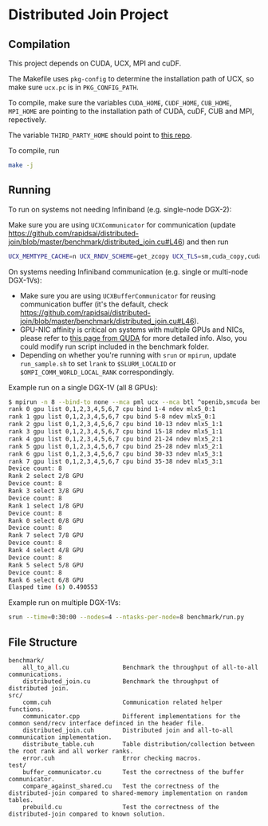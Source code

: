 # Distributed Join Project

## Compilation

This project depends on CUDA, UCX, MPI and cuDF.

The Makefile uses `pkg-config` to determine the installation path of UCX, so make sure `ucx.pc` is in `PKG_CONFIG_PATH`.

To compile, make sure the variables `CUDA_HOME`, `CUDF_HOME`, `CUB_HOME`, `MPI_HOME` are pointing to the installation path of CUDA, cuDF, CUB and MPI, repectively.

The variable `THIRD_PARTY_HOME` should point to [this repo](https://github.com/rapidsai/thirdparty-freestanding).

To compile, run
```bash
make -j
```

## Running

To run on systems not needing Infiniband (e.g. single-node DGX-2):

Make sure you are using `UCXCommunicator` for communication (update https://github.com/rapidsai/distributed-join/blob/master/benchmark/distributed_join.cu#L46) and then run

```bash
UCX_MEMTYPE_CACHE=n UCX_RNDV_SCHEME=get_zcopy UCX_TLS=sm,cuda_copy,cuda_ipc mpirun -n 16 --cpus-per-rank 3 benchmark/distributed_join
```

On systems needing Infiniband communication (e.g. single or multi-node DGX-1Vs):

* Make sure you are using `UCXBufferCommunicator` for reusing communication buffer (it's the default, check https://github.com/rapidsai/distributed-join/blob/master/benchmark/distributed_join.cu#L46).
* GPU-NIC affinity is critical on systems with multiple GPUs and NICs, please refer to [this page from QUDA](https://github.com/lattice/quda/wiki/Multi-GPU-Support#maximizing-gdr-performance) for more detailed info. Also, you could modify run script included in the benchmark folder.
* Depending on whether you're running with `srun` or `mpirun`, update `run_sample.sh` to set `lrank` to `$SLURM_LOCALID` or `$OMPI_COMM_WORLD_LOCAL_RANK` correspondingly.

Example run on a single DGX-1V (all 8 GPUs):
```bash
$ mpirun -n 8 --bind-to none --mca pml ucx --mca btl ^openib,smcuda benchmark/run_sample.sh
rank 0 gpu list 0,1,2,3,4,5,6,7 cpu bind 1-4 ndev mlx5_0:1
rank 1 gpu list 0,1,2,3,4,5,6,7 cpu bind 5-8 ndev mlx5_0:1
rank 2 gpu list 0,1,2,3,4,5,6,7 cpu bind 10-13 ndev mlx5_1:1
rank 3 gpu list 0,1,2,3,4,5,6,7 cpu bind 15-18 ndev mlx5_1:1
rank 4 gpu list 0,1,2,3,4,5,6,7 cpu bind 21-24 ndev mlx5_2:1
rank 5 gpu list 0,1,2,3,4,5,6,7 cpu bind 25-28 ndev mlx5_2:1
rank 6 gpu list 0,1,2,3,4,5,6,7 cpu bind 30-33 ndev mlx5_3:1
rank 7 gpu list 0,1,2,3,4,5,6,7 cpu bind 35-38 ndev mlx5_3:1
Device count: 8
Rank 2 select 2/8 GPU
Device count: 8
Rank 3 select 3/8 GPU
Device count: 8
Rank 1 select 1/8 GPU
Device count: 8
Rank 0 select 0/8 GPU
Device count: 8
Rank 7 select 7/8 GPU
Device count: 8
Rank 4 select 4/8 GPU
Device count: 8
Rank 5 select 5/8 GPU
Device count: 8
Rank 6 select 6/8 GPU
Elasped time (s) 0.490553
```

Example run on multiple DGX-1Vs:

```bash
srun --time=0:30:00 --nodes=4 --ntasks-per-node=8 benchmark/run.py
```

## File Structure

```
benchmark/
    all_to_all.cu               Benchmark the throughput of all-to-all communications.
    distributed_join.cu         Benchmark the throughput of distributed join.
src/
    comm.cuh                    Communication related helper functions.
    communicator.cpp            Different implementations for the common send/recv interface definced in the header file.
    distributed_join.cuh        Distributed join and all-to-all communication implementation.
    distribute_table.cuh        Table distribution/collection between the root rank and all worker ranks.
    error.cuh                   Error checking macros.
test/
    buffer_communicator.cu      Test the correctness of the buffer communicator.
    compare_against_shared.cu   Test the correctness of the distributed-join compared to shared-memory implementation on random tables.
    prebuild.cu                 Test the correctness of the distributed-join compared to known solution.
```
